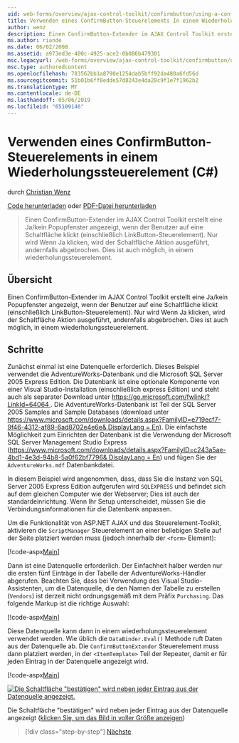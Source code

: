 ```yaml
---
uid: web-forms/overview/ajax-control-toolkit/confirmbutton/using-a-confirmbutton-in-a-repeater-cs
title: Verwenden eines ConfirmButton-Steuerelements In einem Wiederholungssteuerelement (c#) | Microsoft-Dokumentation
author: wenz
description: Einen ConfirmButton-Extender im AJAX Control Toolkit erstellt eine Ja/kein Popupfenster angezeigt, wenn der Benutzer auf eine Schaltfläche klickt (einschließlich LinkButton-Steuerelement). Es ist Ja nur, wenn...
ms.author: riande
ms.date: 06/02/2008
ms.assetid: a973ed3e-400c-4925-ace2-0b086b479301
msc.legacyurl: /web-forms/overview/ajax-control-toolkit/confirmbutton/using-a-confirmbutton-in-a-repeater-cs
msc.type: authoredcontent
ms.openlocfilehash: 783562bb1a8790e1254dab5bff92da480a6fd56d
ms.sourcegitcommit: 51b01b6ff8edde57d8243e4da28c9f1e7f1962b2
ms.translationtype: MT
ms.contentlocale: de-DE
ms.lasthandoff: 05/06/2019
ms.locfileid: "65109146"
---
```

# <a name="using-a-confirmbutton-in-a-repeater-c"></a>Verwenden eines ConfirmButton-Steuerelements in einem Wiederholungssteuerelement (C#)

durch [Christian Wenz](https://github.com/wenz)

[Code herunterladen](http://download.microsoft.com/download/8/6/d/86dea6c6-bb92-4fa6-aa14-f8c0f82100f5/ConfirmButton1.cs.zip) oder [PDF-Datei herunterladen](http://download.microsoft.com/download/b/6/a/b6ae89ee-df69-4c87-9bfb-ad1eb2b23373/confirmbutton1CS.pdf)

> Einen ConfirmButton-Extender im AJAX Control Toolkit erstellt eine Ja/kein Popupfenster angezeigt, wenn der Benutzer auf eine Schaltfläche klickt (einschließlich LinkButton-Steuerelement). Nur wird Wenn Ja klicken, wird der Schaltfläche Aktion ausgeführt, andernfalls abgebrochen. Dies ist auch möglich, in einem wiederholungssteuerelement.

## <a name="overview"></a>Übersicht

Einen ConfirmButton-Extender im AJAX Control Toolkit erstellt eine Ja/kein Popupfenster angezeigt, wenn der Benutzer auf eine Schaltfläche klickt (einschließlich LinkButton-Steuerelement). Nur wird Wenn Ja klicken, wird der Schaltfläche Aktion ausgeführt, andernfalls abgebrochen. Dies ist auch möglich, in einem wiederholungssteuerelement.

## <a name="steps"></a>Schritte

Zunächst einmal ist eine Datenquelle erforderlich. Dieses Beispiel verwendet die AdventureWorks-Datenbank und die Microsoft SQL Server 2005 Express Edition. Die Datenbank ist eine optionale Komponente von einer Visual Studio-Installation (einschließlich express Edition) und steht auch als separater Download unter [ https://go.microsoft.com/fwlink/?LinkId=64064 ](https://go.microsoft.com/fwlink/?LinkId=64064). Die AdventureWorks-Datenbank ist Teil der SQL Server 2005 Samples and Sample Databases (download unter [ https://www.microsoft.com/downloads/details.aspx?FamilyID=e719ecf7-9f46-4312-af89-6ad8702e4e6e&amp; DisplayLang = En](https://www.microsoft.com/downloads/details.aspx?FamilyID=e719ecf7-9f46-4312-af89-6ad8702e4e6e&amp;DisplayLang=en)). Die einfachste Möglichkeit zum Einrichten der Datenbank ist die Verwendung der Microsoft SQL Server Management Studio Express ([https://www.microsoft.com/downloads/details.aspx?FamilyID=c243a5ae-4bd1-4e3d-94b8-5a0f62bf7796&amp; DisplayLang = En](https://www.microsoft.com/downloads/details.aspx?FamilyID=c243a5ae-4bd1-4e3d-94b8-5a0f62bf7796&amp;DisplayLang=en)) und fügen Sie der `AdventureWorks.mdf` Datenbankdatei.

In diesem Beispiel wird angenommen, dass, dass Sie die Instanz von SQL Server 2005 Express Edition aufgerufen wird `SQLEXPRESS` und befindet sich auf dem gleichen Computer wie der Webserver; Dies ist auch der standardeinrichtung. Wenn Ihr Setup unterscheidet, müssen Sie die Verbindungsinformationen für die Datenbank anpassen.

Um die Funktionalität von ASP.NET AJAX und das Steuerelement-Toolkit, aktivieren die `ScriptManager` Steuerelement an einer beliebigen Stelle auf der Seite platziert werden muss (jedoch innerhalb der `<form>` Element):

[!code-aspx[Main](using-a-confirmbutton-in-a-repeater-cs/samples/sample1.aspx)]

Dann ist eine Datenquelle erforderlich. Der Einfachheit halber werden nur die ersten fünf Einträge in der Tabelle der AdventureWorks-Händler abgerufen. Beachten Sie, dass bei Verwendung des Visual Studio-Assistenten, um die Datenquelle, die den Namen der Tabelle zu erstellen (`Vendors`) ist derzeit nicht ordnungsgemäß mit dem Präfix `Purchasing`. Das folgende Markup ist die richtige Auswahl:

[!code-aspx[Main](using-a-confirmbutton-in-a-repeater-cs/samples/sample2.aspx)]

Diese Datenquelle kann dann in einem wiederholungssteuerelement verwendet werden. Wie üblich die `DataBinder.Eval()` Methode ruft Daten aus der Datenquelle ab. Die `ConfirmButtonExtender` Steuerelement muss dann platziert werden, in der `<ItemTemplate>` Teil der Repeater, damit er für jeden Eintrag in der Datenquelle angezeigt wird.

[!code-aspx[Main](using-a-confirmbutton-in-a-repeater-cs/samples/sample3.aspx)]

[![Die Schaltfläche "bestätigen" wird neben jeder Eintrag aus der Datenquelle angezeigt.](using-a-confirmbutton-in-a-repeater-cs/_static/image2.png)](using-a-confirmbutton-in-a-repeater-cs/_static/image1.png)

Die Schaltfläche "bestätigen" wird neben jeder Eintrag aus der Datenquelle angezeigt ([klicken Sie, um das Bild in voller Größe anzeigen](using-a-confirmbutton-in-a-repeater-cs/_static/image3.png))

> [!div class="step-by-step"]
> [Nächste](using-a-confirmbutton-in-a-repeater-vb.md)
